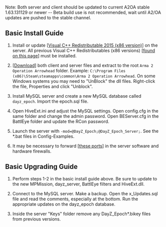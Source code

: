 Note: Both server and client should be updated to current A2OA stable 1.63.131129 or newer -- Beta build use is not recommended, wait until A2/OA updates are pushed to the stable channel.

## Basic Install Guide

1. Install or update [[Visual C++ Redistributable 2015 (x86 version)](https://www.microsoft.com/en-us/download/details.aspx?id=48145)] on the server. All previous Visual C++ Redistributables (x86 versions) [[found on this page](https://support.microsoft.com/en-us/kb/2977003)] must be installed.

2. [[Download](http://dayzepoch.com/a2dayzepoch.php)] both client and server files and extract to the root `Arma 2 Operation Arrowhead` folder. Example: `C:\Program Files (x86)\Steam\steamapps\common\Arma 2 Operation Arrowhead`. On some Windows systems you may need to "UnBlock" the dll files. Right-click the file, Properties and click "Unblock".

3. Install MySQL server and create a new MySQL database called `dayz_epoch`. Import the epoch.sql file.

4. Open HiveExt.ini and adjust the MySQL settings. Open config.cfg in the same folder and change the admin password. Open BEServer.cfg in the BattlEye folder and update the RCon password.

5. Launch the server with `-mod=@DayZ_Epoch;@DayZ_Epoch_Server;`. See the *.bat files in Config-Examples.

6. It may be necessary to forward [[these ports](https://community.bistudio.com/wiki/Arma_3_Dedicated_Server#Port_Forwarding)] in the server software and hardware firewalls.

## Basic Upgrading Guide

1. Perform steps 1-2 in the basic install guide above. Be sure to update to the new MPMission, dayz_server, BattlEye filters and HiveExt.dll.

2. Connect to the MySQL server. Make a backup. Open the x_Updates.sql file and read the comments, especially at the bottom. Run the appropriate updates on the dayz_epoch database.

3. Inside the server "Keys" folder remove any DayZ_Epoch*.bikey files from previous versions.